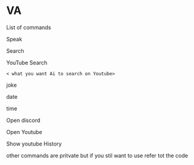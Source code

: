 # VA
List of commands

Speak 
  
  <what you want Ai to speak>
  
Search 
  
  <what you want Ai to search>

YouTube Search 
    
    < what you want Ai to search on Youtube>
joke

      
date
    
      
time
     
      
Open discord
      
      
Open Youtube
      
      
Show youtube History 

      
other commands are pritvate but if you stil want to use refer tot the code

      
